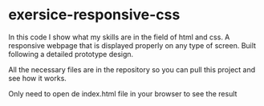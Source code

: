 # exersice-responsive-css

In this code I show what my skills are in the field of html and css. A responsive webpage that is displayed properly on any type of screen. Built following a detailed prototype design.

All the necessary files are in the repository so you can pull this project and see how it works.

Only need to open de index.html file in your browser to see the result

